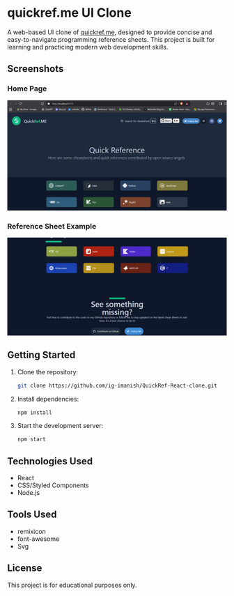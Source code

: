# quickref.me UI Clone

A web-based UI clone of [quickref.me](https://quickref.me), designed to provide concise and easy-to-navigate programming reference sheets. This project is built for learning and practicing modern web development skills.

## Screenshots

### Home Page

![Home Page Screenshot](img/top.png)

### Reference Sheet Example

![Reference Sheet Screenshot](img/bottom.png)

## Getting Started

1. Clone the repository:
   ```bash
   git clone https://github.com/ig-imanish/QuickRef-React-clone.git
   ```
2. Install dependencies:
   ```bash
   npm install
   ```
3. Start the development server:
   ```bash
   npm start
   ```

## Technologies Used

- React
- CSS/Styled Components
- Node.js

## Tools Used

- remixicon
- font-awesome
- Svg

## License

This project is for educational purposes only.
